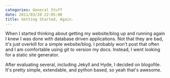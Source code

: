 ```yaml
---
categories: General Stuff
date: 2011/03/20 22:05:00
title: Getting Started, Again.
---
```

When I started thinking about getting my website/blog up and running again I knew I was done with
database driven applications. Not that they are bad, it's just overkill for a simple website/blog.
I probably won't post that often and I am comfortable using git to version my docs. Instead, I went 
looking for a static site generator.

After evaluating several, including Jekyll and Hyde, I decided on blogofile. 
It's pretty simple, extendable, and python based, so yeah that's awesome.

